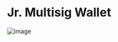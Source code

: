 # Jr. Multisig Wallet

![image](https://user-images.githubusercontent.com/6010645/169698406-a27cbe1e-0f16-476f-aa8a-0d15462dab79.png)
